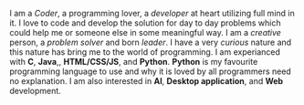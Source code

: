 <!-- Some of my awesome attributes, using emphasis (like bold or italics) to identify keywords, programming languages, or skills.  -->
I am a _Coder_, a programming lover, a _developer_ at heart utilizing full mind in it. I love to code and develop the solution for day to day problems which could help me or someone else in some meaningful way. I am a _creative_ person, a _problem solver_ and born _leader_. I have a very _curious_ nature and this nature has bring me to the world of programming. I am experianced with **C**, **Java**,, **HTML/CSS/JS**, and **Python**. **Python** is my favourite programming language to use and why it is loved by all programmers need no explanation. I am also interested in **AI**, **Desktop application**, and **Web** development.

